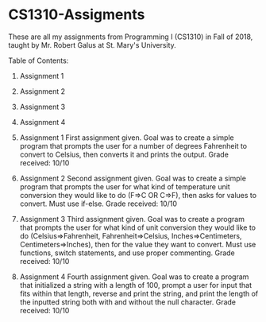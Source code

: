 # CS1310-Assigments

These are all my assignments from Programming I (CS1310) in Fall of 2018, taught by Mr. Robert Galus at St. Mary's University.

Table of Contents:
1. Assignment 1
2. Assignment 2
3. Assignment 3
4. Assignment 4

1. Assignment 1
First assignment given. Goal was to create a simple program that prompts the user for a number of degrees Fahrenheit to convert to Celsius,
then converts it and prints the output.
Grade received: 10/10

2. Assignment 2
Second assignment given. Goal was to create a simple program that prompts the user for what kind of temperature unit conversion they would
like to do (F=>C OR C=>F), then asks for values to convert. Must use if-else.
Grade received: 10/10

3. Assignment 3
Third assignment given. Goal was to create a program that prompts the user for what kind of unit conversion they would like to do 
(Celsius=>Fahrenheit, Fahrenheit=>Celsius, Inches=>Centimeters, Centimeters=>Inches), then for the value they want to convert. Must use
functions, switch statements, and use proper commenting.
Grade received: 10/10

4. Assignment 4
Fourth assignment given. Goal was to create a program that initialized a string with a length of 100, prompt a user for input that fits within that length, reverse and print the string, and print the length of the inputted string both with and without the null character.
Grade received: 10/10
